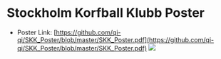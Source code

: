 Stockholm Korfball Klubb Poster
===============================
- Poster Link: [https://github.com/qi-qi/SKK_Poster/blob/master/SKK_Poster.pdf](https://github.com/qi-qi/SKK_Poster/blob/master/SKK_Poster.pdf) 
![](https://raw.githubusercontent.com/qi-qi/SKK_Poster/master/SKK_Poster.jpg) 
